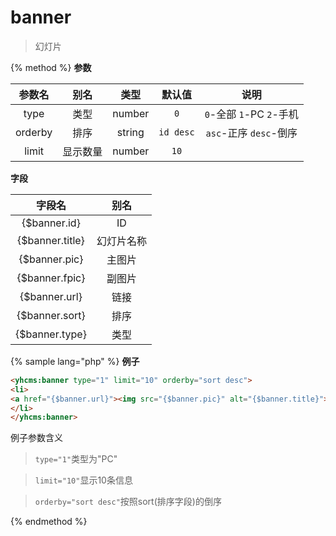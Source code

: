 # banner

> 幻灯片

{% method %}
**参数**

|参数名|别名|类型|默认值|说明|
|:----:|:--:|:--:|:----:|:--:|
|type|类型|number|`0`|`0`-全部 `1`-PC `2`-手机|
|orderby|排序|string|`id desc`|`asc`-正序 `desc`-倒序|
|limit|显示数量|number|`10`|&nbsp;|

**字段**

|字段名|别名|
|:----:|:--:|
|{$banner.id}|ID|
|{$banner.title}|幻灯片名称|
|{$banner.pic}|主图片|
|{$banner.fpic}|副图片|
|{$banner.url}|链接|
|{$banner.sort}|排序|
|{$banner.type}|类型|

{% sample lang="php" %}
**例子**

```html
<yhcms:banner type="1" limit="10" orderby="sort desc">
<li>
<a href="{$banner.url}"><img src="{$banner.pic}" alt="{$banner.title}"></a>
</li>
</yhcms:banner>
```

例子参数含义

>`type="1"`类型为"PC"

>`limit="10"`显示10条信息

>`orderby="sort desc"`按照sort(排序字段)的倒序

{% endmethod %}
